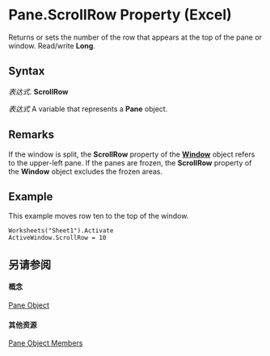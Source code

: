 
# Pane.ScrollRow Property (Excel)

Returns or sets the number of the row that appears at the top of the pane or window. Read/write  **Long**.


## Syntax

 _表达式_. **ScrollRow**

 _表达式_ A variable that represents a **Pane** object.


## Remarks

If the window is split, the  **ScrollRow** property of the **[Window](8591b1ad-76f8-14e2-9120-406b65093f5a.md)** object refers to the upper-left pane. If the panes are frozen, the **ScrollRow** property of the **Window** object excludes the frozen areas.


## Example

This example moves row ten to the top of the window.


```
Worksheets("Sheet1").Activate 
ActiveWindow.ScrollRow = 10
```


## 另请参阅


#### 概念


[Pane Object](9064bb89-d08c-bbd3-3c0f-77a39586bbbb.md)
#### 其他资源


[Pane Object Members](http://msdn.microsoft.com/library/a466bdba-1991-9ee0-c25a-906c034fcc8f%28Office.15%29.aspx)